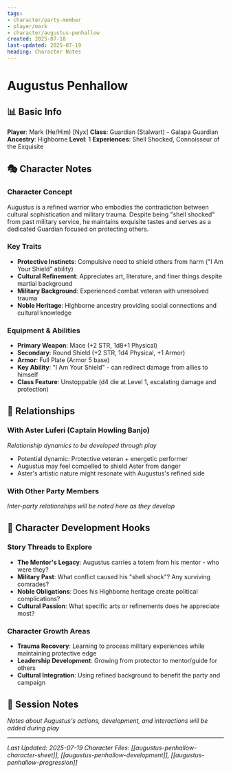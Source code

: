 ```yaml
---
tags:
- character/party-member
- player/mark
- character/augustus-penhallow
created: 2025-07-18
last-updated: 2025-07-19
heading: Character Notes
---
```


# Augustus Penhallow

## 📊 Basic Info
**Player**: Mark (He/Him) [Nyx]
**Class**: Guardian (Stalwart) - Galapa Guardian
**Ancestry**: Highborne
**Level**: 1
**Experiences**: Shell Shocked, Connoisseur of the Exquisite

## 🎭 Character Notes

### Character Concept
Augustus is a refined warrior who embodies the contradiction between cultural sophistication and military trauma. Despite being "shell shocked" from past military service, he maintains exquisite tastes and serves as a dedicated Guardian focused on protecting others.

### Key Traits
- **Protective Instincts**: Compulsive need to shield others from harm ("I Am Your Shield" ability)
- **Cultural Refinement**: Appreciates art, literature, and finer things despite martial background
- **Military Background**: Experienced combat veteran with unresolved trauma
- **Noble Heritage**: Highborne ancestry providing social connections and cultural knowledge

### Equipment & Abilities
- **Primary Weapon**: Mace (+2 STR, 1d8+1 Physical)
- **Secondary**: Round Shield (+2 STR, 1d4 Physical, +1 Armor)
- **Armor**: Full Plate (Armor 5 base)
- **Key Ability**: "I Am Your Shield" - can redirect damage from allies to himself
- **Class Feature**: Unstoppable (d4 die at Level 1, escalating damage and protection)

## 🔗 Relationships

### With Aster Luferi (Captain Howling Banjo)
*Relationship dynamics to be developed through play*
- Potential dynamic: Protective veteran + energetic performer
- Augustus may feel compelled to shield Aster from danger
- Aster's artistic nature might resonate with Augustus's refined side

### With Other Party Members
*Inter-party relationships will be noted here as they develop*

## 🎯 Character Development Hooks

### Story Threads to Explore
- **The Mentor's Legacy**: Augustus carries a totem from his mentor - who were they?
- **Military Past**: What conflict caused his "shell shock"? Any surviving comrades?
- **Noble Obligations**: Does his Highborne heritage create political complications?
- **Cultural Passion**: What specific arts or refinements does he appreciate most?

### Character Growth Areas
- **Trauma Recovery**: Learning to process military experiences while maintaining protective edge
- **Leadership Development**: Growing from protector to mentor/guide for others
- **Cultural Integration**: Using refined background to benefit the party and campaign

## 📝 Session Notes
*Notes about Augustus's actions, development, and interactions will be added during play*

---
*Last Updated: 2025-07-19*
*Character Files: [[augustus-penhallow-character-sheet]], [[augustus-penhallow-development]], [[augustus-penhallow-progression]]*
